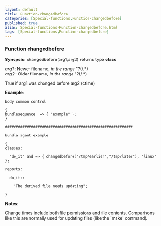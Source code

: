 ```yaml
---
layout: default
title: Function-changedbefore
categories: [Special-functions,Function-changedbefore]
published: true
alias: Special-functions-Function-changedbefore.html
tags: [Special-functions,Function-changedbefore]
---
```


### Function changedbefore

**Synopsis**: changedbefore(arg1,arg2) returns type **class**

  
 *arg1* : Newer filename, *in the range* "?(/.\*)   
 *arg2* : Older filename, *in the range* "?(/.\*)   

True if arg1 was changed before arg2 (ctime)

**Example**:  
   

~~~~
body common control

{
bundlesequence  => { "example" };
}

###########################################################

bundle agent example

{     
classes:

  "do_it" and => { changedbefore("/tmp/earlier","/tmp/later"), "linux" }; 

reports:

  do_it::

    "The derived file needs updating";

}
~~~~

**Notes**:  
   

Change times include both file permissions and file contents.
Comparisons like this are normally used for updating files (like the
\`make' command).
